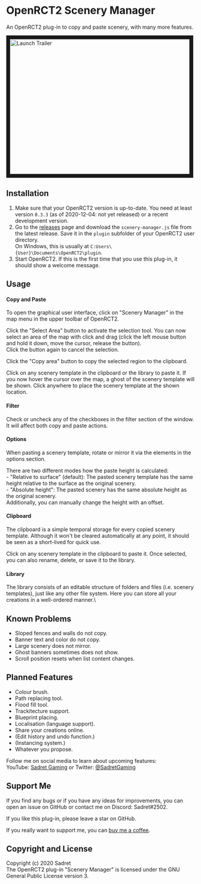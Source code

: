 # OpenRCT2 Scenery Manager

An OpenRCT2 plug-in to copy and paste scenery, with many more features.

<a href="http://www.youtube.com/watch?feature=player_embedded&v=xH_dSPXPLAg" target="_blank"><img src="http://img.youtube.com/vi/xH_dSPXPLAg/0.jpg" alt="Launch Trailer" width="480" height="360" border="10" /></a>

## Installation

1. Make sure that your OpenRCT2 version is up-to-date. You need at least version `0.3.3` (as of 2020-12-04: not yet released) or a recent development version.
2. Go to the [releases](https://github.com/Sadret/openrct2-scenery-manager/releases) page and download the `scenery-manager.js` file from the latest release. Save it in the `plugin` subfolder of your OpenRCT2 user directory.\
On Windows, this is usually at `C:Users\{User}\Documents\OpenRCT2\plugin`.
3. Start OpenRCT2. If this is the first time that you use this plug-in, it should show a welcome message.

## Usage

#### Copy and Paste

To open the graphical user interface, click on "Scenery Manager" in the map menu in the upper toolbar of OpenRCT2.

Click the "Select Area" button to activate the selection tool. You can now select an area of the map with click and drag (click the left mouse button and hold it down, move the cursor, release the button).\
Click the button again to cancel the selection.

Click the "Copy area" button to copy the selected region to the clipboard.

Click on any scenery template in the clipboard or the library to paste it. If you now hover the cursor over the map, a ghost of the scenery template will be shown. Click anywhere to place the scenery template at the shown location.

#### Filter

Check or uncheck any of the checkboxes in the filter section of the window. It will affect both copy and paste actions.

#### Options

When pasting a scenery template, rotate or mirror it via the elements in the options section.

There are two different modes how the paste height is calculated:\
\- "Relative to surface" (default): The pasted scenery template has the same height relative to the surface as the original scenery.\
\- "Absolute height": The pasted scenery has the same absolute height as the original scenery.\
Additionally, you can manually change the height with an offset.

#### Clipboard

The clipboard is a simple temporal storage for every copied scenery template. Although it won't be cleared automatically at any point, it should be seen as a short-lived for quick use.

Click on any scenery template in the clipboard to paste it. Once selected, you can also rename, delete, or save it to the library.

#### Library

The library consists of an editable structure of folders and files (i.e. scenery templates), just like any other file system. Here you can store all your creations in a well-ordered manner.\

## Known Problems

- Sloped fences and walls do not copy.
- Banner text and color do not copy.
- Large scenery does not mirror.
- Ghost banners sometimes does not show.
- Scroll position resets when list content changes.

## Planned Features

- Colour brush.
- Path replacing tool.
- Flood fill tool.
- Trackitecture support.
- Blueprint placing.
- Localisation (language support).
- Share your creations online.
- (Edit history and undo function.)
- (Instancing system.)
- Whatever you propose.

Follow me on social media to learn about upcoming features:\
YouTube: [Sadret Gaming](https://www.youtube.com/channel/UCLF2DGVDbo_Od5K4MeGNTRQ/) or
Twitter: [@SadretGaming](https://twitter.com/SadretGaming)

## Support Me

If you find any bugs or if you have any ideas for improvements, you can open an issue on GitHub or contact me on Discord: Sadret#2502.

If you like this plug-in, please leave a star on GitHub.

If you really want to support me, you can [buy me a coffee](https://www.BuyMeACoffee.com/SadretGaming).

## Copyright and License

Copyright (c) 2020 Sadret\
The OpenRCT2 plug-in "Scenery Manager" is licensed under the GNU General Public License version 3.
